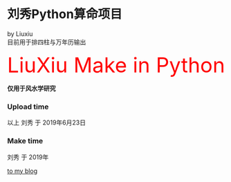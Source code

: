 # 刘秀Python算命项目
by Liuxiu </br>
目前用于排四柱与万年历输出

<font color=#FF0000 size=8>LiuXiu Make in Python</font>

**仅用于风水学研究**

### Upload time

以上 刘秀 于 2019年6月23日

### Make time 

刘秀 于 2019年


[to my blog](https://liuxiu.com)
